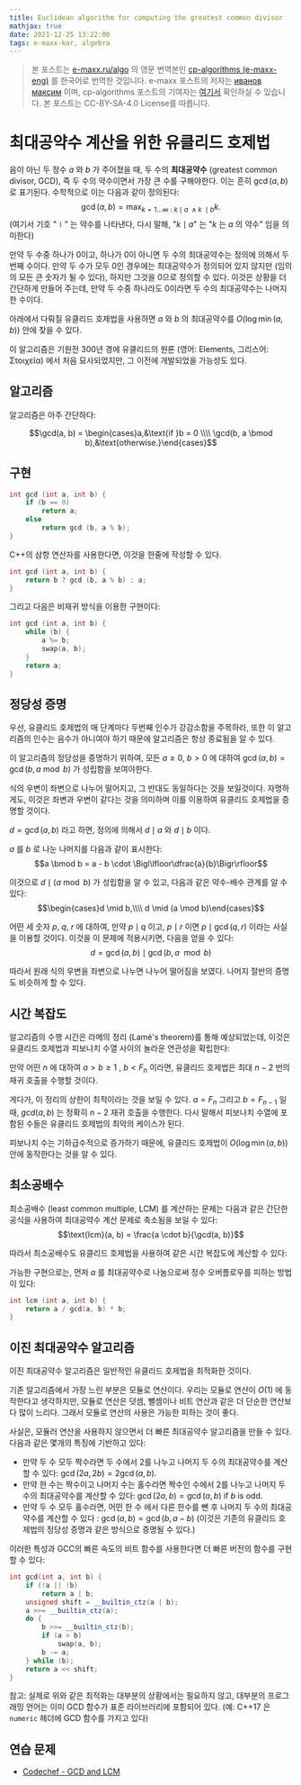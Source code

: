 ```yaml
---
title: Euclidean algorithm for computing the greatest common divisor
mathjax: true
date: 2021-12-25 13:22:00
tags: e-maxx-kor, algebra
---
```


> 본 포스트는 [e-maxx.ru/algo](http://e-maxx.ru/algo/) 의 영문 번역본인 [cp-algorithms (e-maxx-eng)](https://cp-algorithms.com/index.html) 를 한국어로 번역한 것입니다. e-maxx 포스트의 저자는 [иванов максим](https://e-maxx.ru/about.php) 이며, cp-algorithms 포스트의 기여자는 [여기서](https://github.com/e-maxx-eng/e-maxx-eng/commits/master/src/algebra/euclid-algorithm.md) 확인하실 수 있습니다. 본 포스트는 CC-BY-SA-4.0 License를 따릅니다.

# 최대공약수 계산을 위한 유클리드 호제법

음이 아닌 두 정수 $a$ 와 $b$ 가 주어졌을 때, 두 수의  **최대공약수** (greatest common divisor, GCD), 즉 두 수의 약수이면서 가장 큰 수를 구해야한다. 이는 흔히 $\gcd(a, b)$ 로 표기된다. 수학적으로 이는 다음과 같이 정의된다: 
$$\gcd(a, b) = \max_ {k = 1 \dots \infty ~ : ~ k \mid a ~ \wedge k ~ \mid b} k.$$
(여기서 기호 "$\mid$" 는 약수를 나타낸다, 다시 말해, "$k \mid a$" 는 "$k$ 는 $a$ 의 약수" 임을 의미한다)

만약 두 수중 하나가 0이고, 하나가 0이 아니면 두 수의 최대공약수는 정의에 의해서 두번째 수이다. 만약 두 수가 모두 0인 경우에는 최대공약수가 정의되어 있지 않지만 (임의의 모든 큰 숫자가 될 수 있다), 하지만 그것을 0으로 정의할 수 있다. 이것은 상황을 더 간단하게 만들어 주는데, 만약 두 수중 하나라도 0이라면 두 수의 최대공약수는 나머지 한 수이다.

아래에서 다뤄질 유클리드 호제법을 사용하면 $a$ 와 $b$ 의 최대공약수를 $O(\log \min(a, b))$ 안에 찾을 수 있다.

이 알고리즘은 기원전 300년 경에 유클리드의 원론 (영어: Elements, 그리스어: Στοιχεῖα) 에서 처음 묘사되었지만, 그 이전에 개발되었을 가능성도 있다.

## 알고리즘

알고리즘은 아주 간단하다:

$$\gcd(a, b) = \begin{cases}a,&\text{if }b = 0 \\\\ \gcd(b, a \bmod b),&\text{otherwise.}\end{cases}$$

## 구현

```cpp
int gcd (int a, int b) {
    if (b == 0)
        return a;
    else
        return gcd (b, a % b);
}
```

C++의 삼항 연산자를 사용한다면, 이것을 한줄에 작성할 수 있다.

```cpp
int gcd (int a, int b) {
    return b ? gcd (b, a % b) : a;
}
```

그리고 다음은 비재귀 방식을 이용한 구현이다:

```cpp
int gcd (int a, int b) {
    while (b) {
        a %= b;
        swap(a, b);
    }
    return a;
}
```

## 정당성 증명

우선, 유클리드 호제법의 매 단계마다 두번째 인수가 강감소함을 주목하라, 또한 이 알고리즘의 인수는 음수가 아니여야 하기 때문에 알고리즘은 항상 종료됨을 알 수 있다.

이 알고리즘의 정당성을 증명하기 위하여, 모든 $a \geq 0$, $b > 0$ 에 대하여 $\gcd(a, b) = \gcd(b, a \bmod b)$ 가 성립함을 보여야한다.

식의 우변이 좌변으로 나누어 떨어지고, 그 반대도 동일하다는 것을 보일것이다. 자명하게도, 이것은 좌변과 우변이 같다는 것을 의미하며 이를 이용하여 유클리드 호제법을 증명할 것이다.

$d = \gcd(a, b)$ 라고 하면, 정의에 의해서 $d\mid a$ 와 $d\mid b$ 이다.

$a$ 를 $b$ 로 나눈 나머지를 다음과 같이 표시한다:
$$a \bmod b = a - b \cdot \Bigl\lfloor\dfrac{a}{b}\Bigr\rfloor$$

이것으로 $d \mid (a \bmod b)$ 가 성립함을 알 수 있고, 다음과 같은 약수-배수 관계를 알 수 있다:
$$\begin{cases}d \mid b,\\\\ d \mid (a \mod b)\end{cases}$$

어떤 세 숫자 $p$, $q$, $r$ 에 대하여, 만약 $p\mid q$ 이고, $p\mid r$ 이면 $p\mid \gcd(q, r)$ 이라는 사실을 이용할 것이다. 이것을 이 문제에 적용시키면, 다음을 얻을 수 있다:
$$d = \gcd(a, b) \mid \gcd(b, a \mod b)$$

따라서 원래 식의 우변을 좌변으로 나누면 나누어 떨어짐을 보였다. 나머지 절반의 증명도 비슷하게 할 수 있다.

## 시간 복잡도

알고리즘의 수행 시간은 라메의 정리 (Lamé's theorem)를 통해 예상되었는데, 이것은 유클리드 호제법과 피보나치 수열 사이의 놀라운 연관성을 확립한다:

만약 어떤 $n$ 에 대하여 $a > b \geq 1$ , $b < F_n$ 이라면, 유클리드 호제법은 최대 $n-2$ 번의 재귀 호출을 수행할 것이다.

게다가, 이 정리의 상한이 최적이라는 것을 보일 수 있다. $a = F_n$ 그리고 $b = F_{n-1}$ 일 때, $gcd(a, b)$ 는 정확히 $n-2$ 재귀 호출을 수행한다. 다시 말해서 피보나치 수열에 포함된 수들은 유클리드 호제법의 최악의 케이스가 된다.

피보나치 수는 기하급수적으로 증가하기 때문에, 유클리드 호제법이 $O(\log \min(a, b))$ 안에 동작한다는 것을 알 수 있다.

## 최소공배수

최소공배수 (least common multiple, LCM) 를 계산하는 문제는 다음과 같은 간단한 공식을 사용하여 최대공약수 계산 문제로 축소됨을 보일 수 있다:
$$\text{lcm}(a, b) = \frac{a \cdot b}{\gcd(a, b)}$$

따라서 최소공배수도 유클리드 호제법을 사용하여 같은 시간 복잡도에 계산할 수 있다:

가능한 구현으로는, 먼저 $a$ 를 최대공약수로 나눔으로써 정수 오버플로우를 피하는 방법이 있다:

```cpp
int lcm (int a, int b) {
    return a / gcd(a, b) * b;
}
```

## 이진 최대공약수 알고리즘

이진 최대공약수 알고리즘은 일반적인 유클리드 호제법을 최적화한 것이다.

기존 알고리즘에서 가장 느린 부분은 모듈로 연산이다. 우리는 모듈로 연산이 $O(1)$ 에 동작한다고 생각하지만, 모듈로 연산은 덧셈, 뺄셈이나 비트 연산과 같은 더 단순한 연산보다 많이 느리다. 그래서 모듈로 연산의 사용은 가능한 피하는 것이 좋다.

사실은, 모듈러 연산을 사용하지 않으면서 더 빠른 최대공약수 알고리즘을 만들 수 있다.
다음과 같은 몇개의 특징에 기반하고 있다:

  - 만약 두 수 모두 짝수라면 두 수에서 2를 나누고 나머지 두 수의 최대공약수를 계산할 수 있다: $\gcd(2a, 2b) = 2 \gcd(a, b)$.
  - 만약 한 수는 짝수이고 나머지 수는 홀수라면 짝수인 수에서 2를 나누고 나머지 두 수의 최대공약수를 계산할 수 있다: $\gcd(2a, b) = \gcd(a, b)$ if $b$ is odd.
  - 만약 두 수 모두 홀수라면, 어떤 한 수 에서 다른 한수를 뺀 후 나머지 두 수의 최대공약수를 계산할 수 있다 : $\gcd(a, b) = \gcd(b, a-b)$ (이것은 기존의 유클리드 호제법의 정당성 증명과 같은 방식으로 증명될 수 있다.)

이러한 특성과 GCC의 빠른 속도의 비트 함수를 사용한다면 더 빠른 버전의 함수를 구현할 수 있다:

```cpp
int gcd(int a, int b) {
    if (!a || !b)
        return a | b;
    unsigned shift = __builtin_ctz(a | b);
    a >>= __builtin_ctz(a);
    do {
        b >>= __builtin_ctz(b);
        if (a > b)
            swap(a, b);
        b -= a;
    } while (b);
    return a << shift;
}
```

참고: 실제로 위와 같은 최적화는 대부분의 상황에서는 필요하지 않고, 대부분의 프로그래밍 언어는 이미 GCD 함수가 표준 라이브러리에 포함되어 있다. (예: C++17 은 `numeric` 헤더에 GCD 함수를 가지고 있다)

## 연습 문제

- [Codechef - GCD and LCM](https://www.codechef.com/problems/FLOW016)
